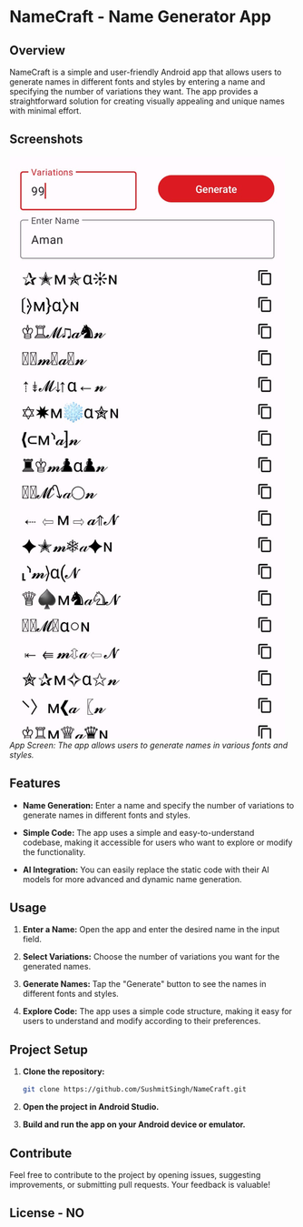 # NameCraft - Name Generator App


## Overview

NameCraft is a simple and user-friendly Android app that allows users to generate names in different fonts and styles by entering a name and specifying the number of variations they want. The app provides a straightforward solution for creating visually appealing and unique names with minimal effort.

## Screenshots

![App Screen](WhatsApp%20Image%202024-01-24%20at%2016.36.22.jpeg)
*App Screen: The app allows users to generate names in various fonts and styles.*

## Features

- **Name Generation:** Enter a name and specify the number of variations to generate names in different fonts and styles.

- **Simple Code:** The app uses a simple and easy-to-understand codebase, making it accessible for users who want to explore or modify the functionality.

- **AI Integration:** You can easily replace the static code with their AI models for more advanced and dynamic name generation.

## Usage

1. **Enter a Name:** Open the app and enter the desired name in the input field.

2. **Select Variations:** Choose the number of variations you want for the generated names.

3. **Generate Names:** Tap the "Generate" button to see the names in different fonts and styles.

4. **Explore Code:** The app uses a simple code structure, making it easy for users to understand and modify according to their preferences.

## Project Setup

1. **Clone the repository:**

    ```bash
    git clone https://github.com/SushmitSingh/NameCraft.git
    ```

2. **Open the project in Android Studio.**

3. **Build and run the app on your Android device or emulator.**

## Contribute

Feel free to contribute to the project by opening issues, suggesting improvements, or submitting pull requests. Your feedback is valuable!

## License - NO
